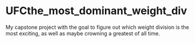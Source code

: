 # UFCthe_most_dominant_weight_div
My capstone project with the goal to figure out which weight division is the most exciting, as well as maybe crowning a greatest of all time.
